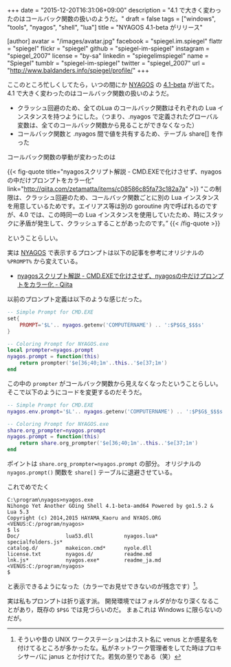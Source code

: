 +++
date = "2015-12-20T16:31:06+09:00"
description = "4.1 で大きく変わったのはコールバック関数の扱いのようだ。"
draft = false
tags = ["windows", "tools", "nyagos", "shell", "lua"]
title = "NYAGOS 4.1-beta がリリース"

[author]
  avatar = "/images/avatar.jpg"
  facebook = "spiegel.im.spiegel"
  flattr = "spiegel"
  flickr = "spiegel"
  github = "spiegel-im-spiegel"
  instagram = "spiegel_2007"
  license = "by-sa"
  linkedin = "spiegelimspiegel"
  name = "Spiegel"
  tumblr = "spiegel-im-spiegel"
  twitter = "spiegel_2007"
  url = "http://www.baldanders.info/spiegel/profile/"
+++

ここのところ忙しくしてたら，いつの間にか [NYAGOS] の [4.1-beta](https://github.com/zetamatta/nyagos/releases/tag/4.1-beta) が出てた。
4.1 で大きく変わったのはコールバック関数の扱いのようだ。

- クラッシュ回避のため、全てのLua のコールバック関数はそれぞれの Lua インスタンスを持つようにした。（つまり、.nyagos で定義されたグローバル変数は、全てのコールバック関数から見ることができなくなった）
- コールバック関数と .nyagos 間で値を共有するため、テーブル share[] を作った

コールバック関数の挙動が変わったのは

{{< fig-quote title="nyagosスクリプト解説 - CMD.EXEで化けさせず、nyagosの中だけプロンプトをカラー化" link="http://qiita.com/zetamatta/items/c08586c85fa73c182a7a" >}}
<q>この制限は、クラッシュ回避のため、コールバック関数ごとに別の Lua インスタンスを用意しているためです。エイリアス等は別の goroutine 内で呼ばれるのですが、4.0 では、この時同一の Lua インスタンスを使用していたため、時にスタックに矛盾が発生して、クラッシュすることがあったのです。</q>
{{< /fig-quote >}}

ということらしい。

実は [NYAGOS] で表示するプロンプトは以下の記事を参考にオリジナルの `%PROMPT%` から変えている。

- [nyagosスクリプト解説 - CMD.EXEで化けさせず、nyagosの中だけプロンプトをカラー化 - Qiita](http://qiita.com/zetamatta/items/c08586c85fa73c182a7a)

以前のプロンプト定義は以下のような感じだった。

```lua
-- Simple Prompt for CMD.EXE
set{
    PROMPT='$L'.. nyagos.getenv('COMPUTERNAME') .. ':$P$G$_$$$s'
}

-- Coloring Prompt for NYAGOS.exe
local prompter=nyagos.prompt
nyagos.prompt = function(this)
    return prompter('$e[36;40;1m'..this..'$e[37;1m')
end
```

この中の `prompter` がコールバック関数から見えなくなったということらしい。
そこで以下のようにコードを変更するのだそうだ。

```lua
-- Simple Prompt for CMD.EXE
nyagos.env.prompt='$L'.. nyagos.getenv('COMPUTERNAME') .. ':$P$G$_$$$s'

-- Coloring Prompt for NYAGOS.exe
share.org_prompter=nyagos.prompt
nyagos.prompt = function(this)
    return share.org_prompter('$e[36;40;1m'..this..'$e[37;1m')
end
```

ポイントは `share.org_prompter=nyagos.prompt` の部分。
オリジナルの `nyagos.prompt()` 関数を `share[]` テーブルに退避させている。

これでめでたく

```
C:\program\nyagos>nyagos.exe
Nihongo Yet Another GOing Shell 4.1-beta-amd64 Powered by go1.5.2 & Lua 5.3
Copyright (c) 2014,2015 HAYAMA_Kaoru and NYAOS.ORG
<VENUS:C:/program/nyagos>
$ ls
Doc/               lua53.dll          nyagos.lua*        specialfolders.js*
catalog.d/         makeicon.cmd*      nyole.dll
license.txt        nyagos.d/          readme.md
lnk.js*            nyagos.exe*        readme_ja.md
<VENUS:C:/program/nyagos>
$
```

と表示できるようになった（カラーでお見せできないのが残念です）[^a]。

[^a]: そういや昔の UNIX ワークステーションはホスト名に venus とか惑星名を付けてるところが多かったな。私がネットワーク管理者をしてた時はプロキシサーバに janus とか付けてた。若気の至りである（笑）

実は私もプロンプトは折り返す派。
開発環境ではフォルダがかなり深くなることがあり，既存の `$P$G` では見づらいのだ。
まぁこれは Windows に限らないのだが。

[NYAGOS]: http://www.nyaos.org/index.cgi?p=NYAGOS "NYAOS.ORG - NYAGOS"
[Lua]: http://www.lua.org/ "The Programming Language Lua"
